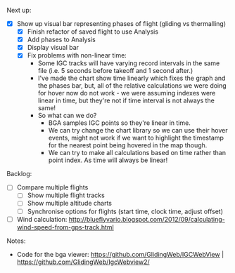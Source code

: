 Next up:

- [x] Show up visual bar representing phases of flight (gliding vs thermalling)
    - [x] Finish refactor of saved flight to use Analysis
    - [x] Add phases to Analysis
    - [x] Display visual bar
    - [x] Fix problems with non-linear time:
      - Some IGC tracks will have varying record intervals in the same file
          (i.e. 5 seconds before takeoff and 1 second after.)
      - I've made the chart show time linearly which fixes the graph and the
          phases bar, but, all of the relative calculations we were doing for
          hover now do not work - we were assuming indexes were linear in time,
          but they're not if time interval is not always the same!
      - So what can we do?
          - BGA samples IGC points so they're linear in time.
          - We can try change the chart library so we can use their hover
              events, might not work if we want to highlight the timestamp for
              the nearest point being hovered in the map though.
          - We can try to make all calculations based on time rather than point
              index. As time will always be linear!

Backlog:

- [ ] Compare multiple flights
  - [ ] Show multiple flight tracks
  - [ ] Show multiple altitude charts
  - [ ] Synchronise options for flights (start time, clock time, adjust offset)
- [ ] Wind calculation: http://blueflyvario.blogspot.com/2012/09/calculating-wind-speed-from-gps-track.html

Notes:

- Code for the bga viewer: https://github.com/GlidingWeb/IGCWebView | https://github.com/GlidingWeb/IgcWebview2/
